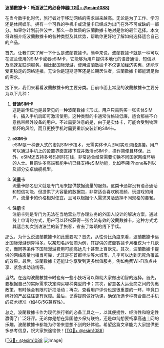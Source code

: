 **波蘭數據卡：畅游波兰的必备神器[[TG💪+ @esim1088](https://t.me/s/esim1088)]**

在当今数字化时代，旅行者对于移动网络的需求越来越高。无论是为了工作、学习还是休闲娱乐，拥有一个可靠的手机卡或流量卡已经成为出门在外不可或缺的一部分。如果你计划前往波兰，那么一款优质的波蘭數據卡绝对是你的最佳选择。本文将详细介绍波蘭數據卡的各种类型及其优势，帮助你更好地了解如何选择适合自己的产品。

首先，让我们来了解一下什么是波蘭數據卡。简单来说，波蘭數據卡就是一种可以在波兰使用的SIM卡或者eSIM卡，它能够为用户提供本地化的语音通话、短信以及高速互联网服务。相比起国际漫游，使用波蘭數據卡不仅更加经济实惠，还能享受更稳定的网络连接。无论你是短期游客还是长期居住者，波蘭數據卡都能满足你的需求。

接下来，我们来看看波蘭數據卡的主要分类。目前市面上常见的波蘭數據卡主要分为以下几种：

1. **普通SIM卡**  
   这是最传统也是最常见的一种波蘭數據卡形式。用户只需购买一张实体SIM卡，插入手机后即可激活使用。这种类型的卡通常价格较低廉，适合那些不介意携带额外设备的用户。不过需要注意的是，由于是实体卡，可能会受到物理损坏的风险，而且更换手机时需要重新安装新的SIM卡。

2. **eSIM卡**  
   eSIM是一种嵌入式的虚拟SIM卡技术，无需实体卡片即可实现网络连接。用户可以通过手机上的设置界面直接下载并激活eSIM卡，操作简便且环保。此外，eSIM还支持多号码同时在线，非常适合经常需要切换不同国家网络环境的人士。目前许多高端智能手机已经支持eSIM功能，比如苹果iPhone系列以及部分安卓旗舰机型。

3. **流量卡**  
   流量卡顾名思义就是专门用来提供数据流量的服务。这类卡通常没有语音通话和短信功能，但提供了大容量的数据包，非常适合喜欢刷视频、玩游戏的用户。流量卡的价格相对便宜，且可以根据个人需求灵活选择不同规格的套餐。

4. **注册卡**  
   注册卡则是专门为无法在当地营业厅办理业务的外国人设计的解决方案。通过线上申请的方式，用户可以轻松获得一张合法有效的波蘭數據卡。这种方式尤其适合初次到访波兰的新手旅客，省去了繁琐的线下手续。

那么，为什么说波蘭數據卡如此重要呢？首先，从性价比角度来看，波蘭數據卡远比国际漫游划算得多。以某知名运营商为例，其提供的波蘭數據卡月租仅为十几欧元，而同等条件下国际漫游费用可能高达几十甚至上百欧元。其次，波蘭數據卡提供的网络质量也相当可靠，尤其是在首都华沙等大城市，几乎可以达到无死角覆盖的效果。最后，波蘭數據卡还能让你享受到更多增值服务，例如免费Wi-Fi热点共享、紧急求助热线等。

当然，在选购波蘭數據卡时也有一些小技巧可以帮助大家做出明智的选择。首先，要根据自己的实际需求决定购买哪种类型的卡；其次，留意各大运营商之间的优惠政策，有时候会有限时折扣活动；再次，查看用户评价也是很重要的一环，毕竟口碑好的产品往往更有保障。最后，记得提前做好功课，确保所选卡种符合自己手机的技术标准（如4G/5G兼容性）。

总之，波蘭數據卡作为现代旅行者的必备工具之一，以其便捷性、经济性和稳定性赢得了广泛好评。无论你是想在异国他乡保持联络，还是单纯想要畅享高速上网的乐趣，波蘭數據卡都能为你带来意想不到的好体验。希望这篇文章能为大家提供更多参考信息，祝大家旅途愉快！[[TG💪+ @esim1088](https://t.me/s/esim1088)]

[[TG💪+ @esim1088](https://t.me/s/esim1088) ![Image](https://i.postimg.cc/4NQfJmqS/Snipaste-2025-05-13-00-14-12.png)]